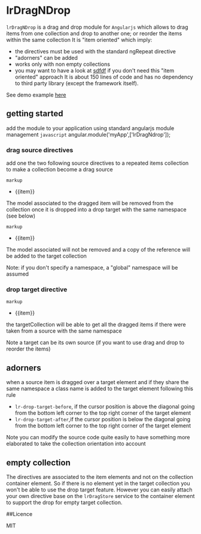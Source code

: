 # lrDragNDrop

`lrDragNDrop` is a drag and drop module for `Angularjs` which allows to drag items from one collection and drop to another one; or reorder the items within the same collection
It is "item oriented" which imply:
  * the directives must be used with the standard ngRepeat directive
  * "adorners" can be added
  * works only with non empty collections
  * you may want to have a look at [sdfdf](sdfdsf) if you don't need this "item oriented" approach
It is about 150 lines of code and has no dependency to third party library (except the framework itself).

See demo example [here](gh-pages)

## getting started

add the module to your application using standard angularjs module management
```javascript```
angular.module('myApp',['lrDragNdrop']);

### drag source directives

add one the two following source directives to a repeated items collection to make a collection become a drag source

```markup```
<ul>
    <li ng-repeat="item in collection" lr-drag-src="anyNamespace">{{item}}</li>
</ul>

The model associated to the dragged item will be removed from the collection once it is dropped into a drop target with the same namespace (see below)

```markup```
<ul>
    <li ng-repeat="item in collection" lr-drag-src-safe="anyNamespace">{{item}}</li>
</ul>

The model associated will not be removed and a copy of the reference will be added to the target collection

Note: if you don't specify a namespace, a "global" namespace will be assumed

### drop target directive

```markup```
<ul>
    <li ng-repeat="item in targetCollection" lr-drop-target="anyNamespace">{{item}}</li>
</ul>

the targetCollection will be able to get all the dragged items if there were taken from a source with the same namespace

Note a target can be its own source (if you want to use drag and drop to reorder the items)

## adorners

when a source item is dragged over a target element and if they share the same namespace a class name is added to the target element following this rule
* ``lr-drop-target-before``, if the cursor position is above the diagonal going from the bottom left corner to the top right corner of the target element
* ``lr-drop-target-after``,if the cursor position is below the diagonal going from the bottom left corner to the top right corner of the target element

Note you can modify the source code quite easily to have something more elaborated to take the collection orientation into account

## empty collection
The directives are associated to the item elements and not on the collection container element. So if there is no element yet in the target collection you won't be able to use the drop target feature.
However you can easily attach your own directive base on the ``lrDragStore`` service to the container element to support the drop for empty target collection.

##Licence

MIT